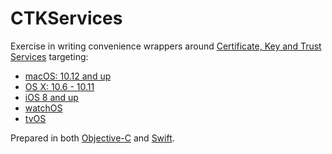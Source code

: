 # CTKServices

Exercise in writing convenience wrappers around [Certificate, Key and Trust Services](https://developer.apple.com/documentation/security/certificate_key_and_trust_services?language=objc) targeting:

* [macOS: 10.12 and up](https://www.apple.com/macos/sierra/)
* [OS X: 10.6 - 10.11](https://en.wikipedia.org/wiki/MacOS)
* [iOS 8 and up](https://en.wikipedia.org/wiki/IOS)
* [watchOS](https://en.wikipedia.org/wiki/WatchOS)
* [tvOS](https://en.wikipedia.org/wiki/TvOS)

Prepared in both [Objective-C](https://developer.apple.com/library/content/documentation/Cocoa/Conceptual/ProgrammingWithObjectiveC/Introduction/Introduction.html) and [Swift](https://developer.apple.com/swift/).
